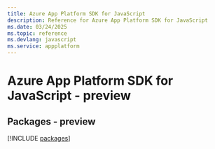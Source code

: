 ```yaml
---
title: Azure App Platform SDK for JavaScript
description: Reference for Azure App Platform SDK for JavaScript
ms.date: 03/24/2025
ms.topic: reference
ms.devlang: javascript
ms.service: appplatform
---
```

# Azure App Platform SDK for JavaScript - preview
## Packages - preview
[!INCLUDE [packages](app-platform-index.md)]